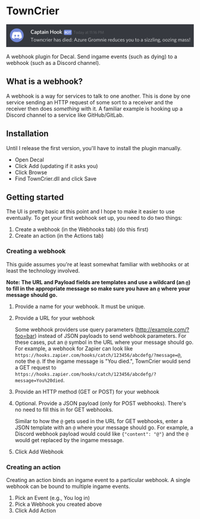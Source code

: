 # TownCrier

![](docs/discord-webhook-example.png)

A webhook plugin for Decal. Send ingame events (such as dying) to a webhook (such as a Discord channel).

## What is a webhook?

A webhook is a way for services to talk to one another.
This is done by one service sending an HTTP request of some sort to a receiver and the receiver then does _something_ with it.
A familiar example is hooking up a Discord channel to a service like GitHub/GitLab.

## Installation

Until I release the first version, you'll have to install the plugin manually.

- Open Decal
- Click Add (updating if it asks you)
- Click Browse
- Find TownCrier.dll and click Save

## Getting started

The UI is pretty basic at this point and I hope to make it easier to use eventually.
To get your first webhook set up, you need to do two things:

1. Create a webhook (in the Webhooks tab) (do this first)
2. Create an action (in the Actions tab)

### Creating a webhook

This guide assumes you're at least somewhat familiar with webhooks or at least the technology involved.

**Note: The URL and Payload fields are templates and use a wildcard (an `@`) to fill in the appropriate message so make sure you have an `@` where your message should go.**

1. Provide a name for your webhook. It must be unique.
2. Provide a URL for your webhook

	Some webhook providers use query parameters (http://example.com/?foo=bar) instead of JSON payloads to send webhook parameters.
	For these cases, put an `@` symbol in the URL where your message should go.
	For example, a webhook for Zapier can look like `https://hooks.zapier.com/hooks/catch/123456/abcdefg/?message=@`, note the `@`.
	If the ingame message is "You died.", TownCrier would send a GET request to `https://hooks.zapier.com/hooks/catch/123456/abcdefg/?message=You%20died`.

3. Provide an HTTP method (GET or POST) for your webhook
4. Optional. Provide a JSON payload (only for POST webhooks). There's no need to fill this in for GET webhooks.

	Similar to how the `@` gets used in the URL for GET webhooks, enter a JSON template with an `@` where your message should go.
	For example, a Discord webhook payload would could like `{"content": "@"}` and the `@` would get replaced by the ingame message.
5. Click Add Webhook

### Creating an action

Creating an action binds an ingame event to a particular webhook.
A single webhook can be bound to multiple ingame events.

1. Pick an Event (e.g., You log in)
2. Pick a Webhook you created above
3. Click Add Action